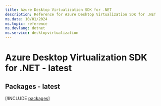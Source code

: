 ```yaml
---
title: Azure Desktop Virtualization SDK for .NET
description: Reference for Azure Desktop Virtualization SDK for .NET
ms.date: 10/01/2024
ms.topic: reference
ms.devlang: dotnet
ms.service: desktopvirtualization
---
```

# Azure Desktop Virtualization SDK for .NET - latest
## Packages - latest
[!INCLUDE [packages](desktop-virtualization-index.md)]